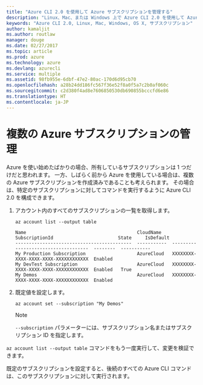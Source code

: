 ```yaml
---
title: "Azure CLI 2.0 を使用して Azure サブスクリプションを管理する"
description: "Linux、Mac、または Windows 上で Azure CLI 2.0 を使用して Azure サブスクリプションを管理します。"
keywords: "Azure CLI 2.0, Linux, Mac, Windows, OS X, サブスクリプション"
author: kamaljit
ms.author: routlaw
manager: douge
ms.date: 02/27/2017
ms.topic: article
ms.prod: azure
ms.technology: azure
ms.devlang: azurecli
ms.service: multiple
ms.assetid: 98fb955e-6dbf-47e2-80ac-170d6d95cb70
ms.openlocfilehash: a28b24dd186fc567f36e52f8a0f5a7c2b0af060c
ms.sourcegitcommit: c2d380f4ad8e7606850530db690855bcccfd6e86
ms.translationtype: HT
ms.contentlocale: ja-JP
---
```

# <a name="manage-multiple-azure-subscriptions"></a>複数の Azure サブスクリプションの管理

Azure を使い始めたばかりの場合、所有しているサブスクリプションは 1 つだけだと思われます。
一方、しばらく前から Azure を使用している場合は、複数の Azure サブスクリプションを作成済みであることも考えられます。
その場合は、特定のサブスクリプションに対してコマンドを実行するように Azure CLI 2.0 を構成できます。

1. アカウント内のすべてのサブスクリプションの一覧を取得します。

   ```azurecli
   az account list --output table
   ```

   ```Output
   Name                                         CloudName    SubscriptionId                        State     IsDefault
   -------------------------------------------  -----------  ------------------------------------  --------  -----------
   My Production Subscription                   AzureCloud   XXXXXXXX-XXXX-XXXX-XXXX-XXXXXXXXXXXX  Enabled
   My DevTest Subscription                      AzureCloud   XXXXXXXX-XXXX-XXXX-XXXX-XXXXXXXXXXXX  Enabled   True
   My Demos                                     AzureCloud   XXXXXXXX-XXXX-XXXX-XXXX-XXXXXXXXXXXX  Enabled
   ```

1. 既定値を設定します。
 
   ```azurecli
   az account set --subscription "My Demos"
   ```

   > [!NOTE]
   > `--subscription` パラメーターには、サブスクリプション名またはサブスクリプション ID を指定します。

`az account list --output table` コマンドをもう一度実行して、変更を検証できます。

既定のサブスクリプションを設定すると、後続のすべての Azure CLI コマンドは、このサブスクリプションに対して実行されます。